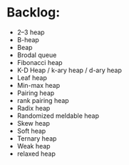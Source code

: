 # Backlog:

- 2–3 heap
- B-heap
- Beap
- Brodal queue
- Fibonacci heap
- K-D Heap / k-ary heap / d-ary heap
- Leaf heap
- Min-max heap
- Pairing heap
- rank pairing heap
- Radix heap
- Randomized meldable heap
- Skew heap
- Soft heap
- Ternary heap
- Weak heap
- relaxed heap
